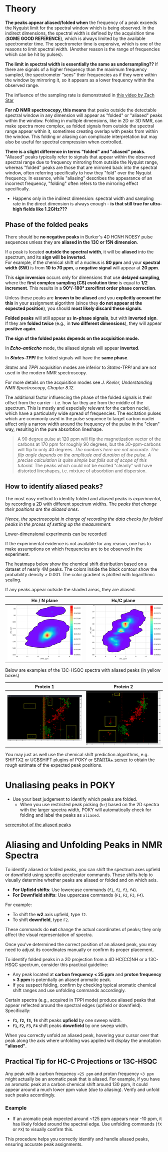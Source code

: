 # Theory

**The peaks appear aliased/folded when** the frequency of a peak exceeds the Nyquist limit for the spectral window which is being observed. 
In the indirect dimensions, the spectral width is defined by the acquisition time (**SOME GOOD REFERENCE**), which is always limited by the available spectrometer time. 
The spectrometer time is expensive, which is one of the reasons to limit spectral width. (Another reason is the range of frequencies which can be hit by pulses). 

**The limit in spectral width is essentially the same as undersampling??**
If there are signals of a higher frequency than the maximum frequency sampled, the spectrometer “sees” their frequencies as if they were within the window by mirroring it, so it appears as a lower frequency within the observed range. 

The influence of the sampling rate is demonstrated in [this video by Zach Star](https://www.youtube.com/watch?v=Jv5FU8oUWEY)

**For nD NMR spectroscopy, this means** that peaks outside the detectable spectral window in any dimension will appear as "folded" or "aliased" peaks within the window. 
Folding in multiple dimensions, like in 2D or 3D NMR, can make spectra more complex, as folded signals from outside the spectral range appear within it, sometimes creating overlap with peaks from within the window. This folding or aliasing can complicate interpretation but may also be useful for spectral compression when controlled.

**There is a slight difference in terms "folded" and "aliased" peaks.** "Aliased" peaks typically refer to signals that appear within the observed spectral range due to frequency mirroring from outside the Nyquist range, whereas "folded" peaks are those that are mirrored back into the spectral window, 
often referring specifically to how they "fold" over the Nyquist frequency. In essence, while "aliasing" describes the appearance of an incorrect frequency, "folding" often refers to the mirroring effect specifically.

* Happens only in the indirect dimension: spectral width and sampling rate in the direct dimension is always enough - **is that still true for ultra-high fields like 1.2GHz???** 

## Phase of the folded peaks

There should be **no negative peaks** in Burker's 4D HCNH NOESY pulse sequences unless they are **aliased in the 13C or 15N dimension**.  

If a peak is located **outside the spectral width**, it will be **aliased** into the spectrum, and its **sign will be inverted**.  
For example, if the chemical shift of a nucleus is **80 ppm** and your **spectral width (SW)** is from **10 to 70 ppm**, 
a **negative signal** will appear at **20 ppm**.

This **sign inversion** occurs only for dimensions that use **delayed sampling**, where the **first complex sampling (CS) 
evolution time** is equal to **1/2 increment**. This results in a **90°/-180° zero/first order phase correction**.

Unless these peaks are **known to be aliased** and you **explicitly account for this** in your assignment algorithm 
(since they **do not appear at the expected position**), you should **most likely discard these signals**.


**Folded peaks** will still appear as **in-phase signals**, but with **inverted sign**.  
If they are **folded twice** (e.g., in **two different dimensions**), they will appear **positive again**.

**The sign of the folded peaks depends on the acquisition mode.**

In ***Echo-antiecho*** mode, the aliased signals will appear **inverted**. 

In ***States-TPPI*** the folded signals will have the **same phase**.

*States* and *TPPI* acquisition modes are inferior to *States-TPPI* and are not used in the modern NMR spectroscopy.

For more details on the acquisition modes see _J. Keeler, Understanding NMR Spectroscopy, Chapter 8.12._ 

The additional factor influencing the phase of the folded signals is their offset from the carrier - 
i.e. how far they are from the middle of the spectrum. This is mostly and especially relevant for the carbon nuclei, 
which have a particularly wide spread of frequencies. 
The excitation pulses which are commonly used in the pulse sequence to target carbon nuclei affect only a narrow width 
around the frequency of the pulse in the "clean" way, resulting in the pure absorbtion lineshape. 
> A 90 degree pulse at 120 ppm will flip the magnetization vector of the carbons at 170 ppm for roughly 90 degrees, 
> but the 30-ppm-carbons will flip to only 40 degrees. *The numbers here are not accurate. The flip angle depends on the 
> amplitude and duration of the pulse. A precise calculation is quite simple but falls out of scope of this tutorial.*
The peaks which could not be excited "cleanly" will have distorted lineshapes, i.e. mixture of absorbtion and dispersion. 

## How to identify aliased peaks?

The most easy method to identify folded and aliased peaks is *experimental*, 
by recording a 2D with different spectrum widths. The _peaks that change their positions are the aliased ones_.

_Hence, the spectroscopist in charge of recording the data checks for folded peaks in the prcess of setting up the measurement._

Lower-dimensional experiments can be recorded

If the experimental evidence is not available for any reason, one has to make assumptions on which frequencies are to be observed in the experiment. 

The heatmaps below show the chemical shift distribution based on a dataset of nearly 4M peaks. The colors inside 
the black contour show the probability density  > 0.001. The color gradient is plotted with logarithmic scaling. 

If any peaks appear outside the shaded areas, they are aliased.   

| Hn / N plane                                                 | Hc/C plane                                                     |
|--------------------------------------------------------------|----------------------------------------------------------------|
| ![Peak Likelihood HN](./images/CS-distribution-HN-plane.png) | ![Peak Likelihood HcC](./images/CS-distribution-HcC-plane.png) |
  
Below are examples of the 13C-HSQC spectra with aliased peaks (in yellow boxes)

| Protein 1                                          | Protein 2                         |
|----------------------------------------------------|------------------------------------------------------|
| ![13C-HSQC-ac1](./images/13C-HSQC-ac1-aliased.png) | ![13C-HSQC-sy15](./images/13C-HSQC-sy15-aliased.png) |
 

You may just as well use the chemical shift prediction algorithms, e.g. SHIFTX2 or UCBSHIFT plugins of POKY or [SPARTA+ server](https://spin.niddk.nih.gov/bax-apps/nmrserver/sparta/) 
to obtain the rough estimate of the expected peak positions.

# Unaliasing peaks in POKY
  
* Use your best judgement to identify which peaks are folded. 
  * When you use restricted peak picking (`kr`) based on the 2D spectra with the larger spectra width, 
POKY will automatically check for folding and label the peaks as `aliased`.

[screenshot of the aliased peaks](./images/aliased-label-poky.png)


# Aliasing and Unfolding Peaks in NMR Spectra

To identify aliased or folded peaks, you can shift the spectrum axes upfield or downfield using specific accelerator commands. These shifts help to visually determine whether peaks are aliased or folded and on which axis.

- **For Upfield shifts**: Use lowercase commands (`f1`, `f2`, `f3`, `f4`).
- **For Downfield shifts**: Use uppercase commands (`F1`, `F2`, `F3`, `F4`).

For example:
- To shift the **w2** axis upfield, type `f2`.
- To shift **downfield**, type `F2`.

These commands do **not** change the actual coordinates of peaks; they only affect the visual representation of spectra.

Once you've determined the correct position of an aliased peak, you may need to adjust its coordinates manually or confirm its proper placement.

To identify folded peaks in a 2D projection from a 4D HC(CC)NH or a 13C-HSQC spectrum, consider this practical guideline:

- Any peak located at **carbon frequency < 25 ppm** and **proton frequency > 3 ppm** is potentially an aliased aromatic peak.
- If you suspect folding, confirm by checking typical aromatic chemical shift ranges and use unfolding commands accordingly.

Certain spectra (e.g., acquired in TPPI mode) produce aliased peaks that appear reflected around the spectral edges (upfield or downfield). Specifically:

- **`f1`, `f2`, `f3`, `f4`** shift peaks **upfield** by one sweep width.
- **`F1`, `F2`, `F3`, `F4`** shift peaks **downfield** by one sweep width.

When you correctly unfold an aliased peak, hovering your cursor over that peak along the axis where unfolding was applied will display the annotation **"aliased"**.

## Practical Tip for **HC-C Projections** or **13C-HSQC**
Any peak with a carbon frequency `<25 ppm` and proton frequency `>3 ppm` might actually be an aromatic peak that is aliased. For example, if you have an aromatic peak at a carbon chemical shift around 130 ppm, it could appear around a much lower ppm value (due to aliasing). Verify and unfold such peaks accordingly.

### Example
- If an aromatic peak expected around ~125 ppm appears near -10 ppm, it has likely folded around the spectral edge. Use unfolding commands (`fX` or `FX`) to visually confirm this.

This procedure helps you correctly identify and handle aliased peaks, ensuring accurate peak assignments.

